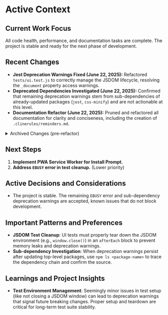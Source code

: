 <!-- Alan UI - activeContext.md | 22nd June 2025, WJW -->

# Active Context

## Current Work Focus
All code health, performance, and documentation tasks are complete. The project is stable and ready for the next phase of development.

## Recent Changes
- **Jest Deprecation Warnings Fixed (June 22, 2025):** Refactored `tests/ui.test.js` to correctly manage the JSDOM lifecycle, resolving the `_document` property access warnings.
- **Deprecated Dependencies Investigated (June 22, 2025):** Confirmed that remaining deprecation warnings stem from sub-dependencies of already-updated packages (`jest`, `css-minify`) and are not actionable at this level.
- **Documentation Refactor (June 22, 2025):** Pruned and refactored all documentation for clarity and conciseness, including the creation of `.clinerules/reminders.md`.

<details>
<summary>Archived Changes (pre-refactor)</summary>

- **Code Health and Stability (June 22, 2025):**
    - Aligned Node.js versions, updated all dependencies, and fixed the test suite.
- **Performance Optimization (June 22, 2025):**
    - Implemented a full build and optimization pipeline.

</details>

## Next Steps
1.  **Implement PWA Service Worker for Install Prompt.**
2.  **Address `EBUSY` error in test cleanup.** (Lower priority)

## Active Decisions and Considerations
- The project is stable. The remaining `EBUSY` error and sub-dependency deprecation warnings are accepted, known issues that do not block development.

## Important Patterns and Preferences
- **JSDOM Test Cleanup**: UI tests must properly tear down the JSDOM environment (e.g., `window.close()`) in an `afterEach` block to prevent memory leaks and deprecation warnings.
- **Sub-dependency Investigation**: When deprecation warnings persist after updating top-level packages, use `npm ls <package-name>` to trace the dependency chain and confirm the source.

## Learnings and Project Insights
- **Test Environment Management**: Seemingly minor issues in test setup (like not closing a JSDOM window) can lead to deprecation warnings that signal future breaking changes. Proper setup and teardown are critical for long-term test suite stability.
